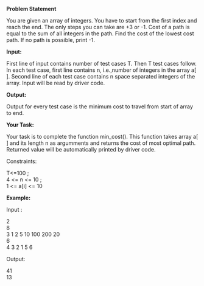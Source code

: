**Problem Statement**

You are given an array of integers. You have to start from the first index and reach the end. The only steps you can take are +3 or -1. Cost of a path is equal to the sum of all integers in the path. Find the cost of the lowest cost path. If no path is possible, print -1.

**Input:** 

First line of input contains number of test cases T. Then T test cases follow. In each test case, first line contains n, i.e.,number of integers in the array a[ ]. Second line of each test case contains n space separated integers of the array. Input will be read by driver code.


**Output:** 

Output for every test case is the minimum cost to travel from start of array to end.

**Your Task:**

Your task is to complete the function min_cost(). This function takes array a[ ] and its length n as argumments and returns the cost of most optimal path. Returned value will be automatically printed by driver code.

Constraints: 

T<=100 ; </br> 
4 <= n <= 10 ; </br>
1 <= a[i] <= 10 </br>

**Example:**

Input :

2 </br>
8 </br>
3 1 2 5 10 100 200 20 </br>
6 </br>
4 3 2 1 5 6

Output:

41 </br>
13

